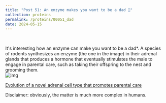 ```yaml
---
title: "Post 51: An enzyme makes you want to be a dad 🧐"
collection: proteins
permalink: /proteins/00051_dad
date: 2024-05-15
---
```


&nbsp;

It's interesting how an enzyme can make you want to be a dad*. A species of rodents synthesizes an enzyme (the one in the image)
in their adrenal glands that produces a hormone that eventually stimulates the male to engage in parental care, such as 
taking their offspring to the nest and grooming them.  
![img](https://miangoar.github.io/images/proteins/00051_dad.jpg)

[Evolution of a novel adrenal cell type that promotes parental care](https://www.nature.com/articles/s41586-024-07423-y)

Disclaimer: obviously, the matter is much more complex in humans.
